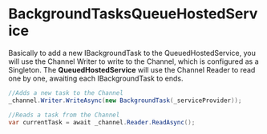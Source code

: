 # BackgroundTasksQueueHostedService
Basically to add a new IBackgroundTask to the QueuedHostedService, you will use the Channel Writer to write to the Channel, which is configured as a Singleton. The **QueuedHostedService** will use the Channel Reader to read one by one, awaiting each IBackgroundTask to ends.

```csharp
//Adds a new task to the Channel
_channel.Writer.WriteAsync(new BackgroundTask(_serviceProvider));

//Reads a task from the Channel
var currentTask = await _channel.Reader.ReadAsync();
```
